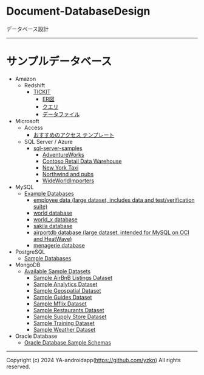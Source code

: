 # Document-DatabaseDesign

データベース設計

---

# サンプルデータベース

- Amazon
  - Redshift
    - [TICKIT](https://docs.aws.amazon.com/ja_jp/redshift/latest/dg/c_sampledb.html)
      - [ER図](https://docs.aws.amazon.com/ja_jp/redshift/latest/dg/images/tickitdb.png)
      - [クエリ](https://docs.aws.amazon.com/redshift/latest/gsg/rs-gsg-create-sample-db.html)
      - [データファイル](https://docs.aws.amazon.com/redshift/latest/gsg/samples/tickitdb.zip)
- Microsoft
  - Access
    - [おすすめのアクセス テンプレート](https://support.microsoft.com/ja-jp/office/%E3%81%8A%E3%81%99%E3%81%99%E3%82%81%E3%81%AE%E3%82%A2%E3%82%AF%E3%82%BB%E3%82%B9-%E3%83%86%E3%83%B3%E3%83%97%E3%83%AC%E3%83%BC%E3%83%88-e14f25e4-78b6-41de-8278-1afcfc91a9cb)
  - SQL Server / Azure
    - [sql-server-samples](https://github.com/microsoft/sql-server-samples)
      - [AdventureWorks](https://github.com/microsoft/sql-server-samples/tree/master/samples/databases/adventure-works)
      - [Contoso Retail Data Warehouse](https://github.com/microsoft/sql-server-samples/blob/master/samples/databases/contoso-data-warehouse)
      - [New York Taxi](https://learn.microsoft.com/ja-jp/azure/synapse-analytics/sql-data-warehouse/load-data-from-azure-blob-storage-using-copy)
      - [Northwind and pubs](https://github.com/microsoft/sql-server-samples/tree/master/samples/databases/northwind-pubs)
      - [WideWorldImporters](https://github.com/microsoft/sql-server-samples/tree/master/samples/databases/wide-world-importers)
- MySQL
  - [Example Databases](https://dev.mysql.com/doc/index-other.html)
    - [employee data (large dataset, includes data and test/verification suite)](https://github.com/datacharmer/test_db)
    - [world database](https://downloads.mysql.com/docs/world-db.zip)
    - [world_x database](https://downloads.mysql.com/docs/world_x-db.zip)
    - [sakila database](https://downloads.mysql.com/docs/sakila-db.zip)
    - [airportdb database (large dataset, intended for MySQL on OCI and HeatWave)](https://downloads.mysql.com/docs/airport-db.zip)
    - [menagerie database](https://downloads.mysql.com/docs/menagerie-db.zip)
- PostgreSQL
  - [Sample Databases](https://wiki.postgresql.org/wiki/Sample_Databases)
- MongoDB
  - [Available Sample Datasets](https://www.mongodb.com/docs/atlas/sample-data/#std-label-available-sample-datasets)
      - [Sample AirBnB Listings Dataset](https://www.mongodb.com/docs/atlas/sample-data/sample-airbnb/#std-label-sample-airbnb)
      - [Sample Analytics Dataset](https://www.mongodb.com/docs/atlas/sample-data/sample-analytics/#std-label-sample-analytics)
      - [Sample Geospatial Dataset](https://www.mongodb.com/docs/atlas/sample-data/sample-geospatial/#std-label-sample-geospatial)
      - [Sample Guides Dataset](https://www.mongodb.com/docs/atlas/sample-data/sample-guides/#std-label-sample-guides)
      - [Sample Mflix Dataset](https://www.mongodb.com/docs/atlas/sample-data/sample-mflix/#std-label-sample-mflix)
      - [Sample Restaurants Dataset](https://www.mongodb.com/docs/atlas/sample-data/sample-restaurants/#std-label-sample-restaurants)
      - [Sample Supply Store Dataset](https://www.mongodb.com/docs/atlas/sample-data/sample-supplies/#std-label-sample-supplies)
      - [Sample Training Dataset](https://www.mongodb.com/docs/atlas/sample-data/sample-training/#std-label-sample-training)
      - [Sample Weather Dataset](https://www.mongodb.com/docs/atlas/sample-data/sample-weather/#std-label-sample-weather)
- Oracle Database
  - [Oracle Database Sample Schemas](https://github.com/oracle/db-sample-schemas)

---

Copyright (c) 2024 YA-androidapp(https://github.com/yzkn) All rights reserved.
